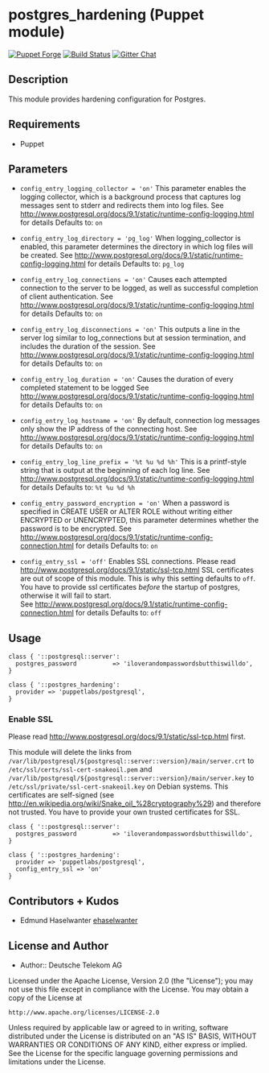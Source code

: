 # postgres_hardening (Puppet module)

[![Puppet Forge](https://img.shields.io/puppetforge/dt/hardening/postgres_hardening.svg)][1]
[![Build Status](http://img.shields.io/travis/hardening-io/puppet-postgres-hardening.svg)][2]
[![Gitter Chat](https://badges.gitter.im/Join%20Chat.svg)][3]

## Description

This module provides hardening configuration for Postgres.

## Requirements

* Puppet

## Parameters

* `config_entry_logging_collector = 'on'`
   This parameter enables the logging collector, which is a background process 
   that captures log messages sent to stderr and redirects them into log files. 
   See http://www.postgresql.org/docs/9.1/static/runtime-config-logging.html for details
   Defaults to: `on`

* `config_entry_log_directory = 'pg_log'`
   When logging_collector is enabled, this parameter determines the 
   directory in which log files will be created. 
   See http://www.postgresql.org/docs/9.1/static/runtime-config-logging.html for details
   Defaults to: `pg_log`

* `config_entry_log_connections = 'on'`
   Causes each attempted connection to the server to be logged, as well as successful 
   completion of client authentication. 
   See http://www.postgresql.org/docs/9.1/static/runtime-config-logging.html for details
   Defaults to: `on`

* `config_entry_log_disconnections = 'on'`
   This outputs a line in the server log similar to log_connections but at session 
   termination, and includes the duration of the session. 
   See http://www.postgresql.org/docs/9.1/static/runtime-config-logging.html for details
   Defaults to: `on`

* `config_entry_log_duration = 'on'`
   Causes the duration of every completed statement to be logged 
   See http://www.postgresql.org/docs/9.1/static/runtime-config-logging.html for details
   Defaults to: `on`

* `config_entry_log_hostname = 'on'`
   By default, connection log messages only show the IP address of the connecting host. 
   See http://www.postgresql.org/docs/9.1/static/runtime-config-logging.html for details
   Defaults to: `on`

* `config_entry_log_line_prefix = '%t %u %d %h'`
   This is a printf-style string that is output at the beginning of each log line. 
   See http://www.postgresql.org/docs/9.1/static/runtime-config-logging.html for details
   Defaults to: `%t %u %d %h`

* `config_entry_password_encryption = 'on'`
   When a password is specified in CREATE USER or ALTER ROLE without writing either 
   ENCRYPTED or UNENCRYPTED, this parameter determines whether the password is to be encrypted. 
   See http://www.postgresql.org/docs/9.1/static/runtime-config-connection.html for details
   Defaults to: `on`

* `config_entry_ssl = 'off'`
   Enables SSL connections. Please read http://www.postgresql.org/docs/9.1/static/ssl-tcp.html 
   SSL certificates are out of scope of this module. This is why this setting defaults to `off`.
   You have to provide ssl certificates *before* the startup of postgres, otherwise it will fail to start.  
   See http://www.postgresql.org/docs/9.1/static/runtime-config-connection.html for details
   Defaults to: `off`

## Usage

```
class { '::postgresql::server':
  postgres_password          => 'iloverandompasswordsbutthiswilldo',
}

class { '::postgres_hardening':
  provider => 'puppetlabs/postgresql',
}
```

### Enable SSL

Please read http://www.postgresql.org/docs/9.1/static/ssl-tcp.html first. 

This module will delete the links from `/var/lib/postgresql/${postgresql::server::version}/main/server.crt` to `/etc/ssl/certs/ssl-cert-snakeoil.pem` and `/var/lib/postgresql/${postgresql::server::version}/main/server.key` to `/etc/ssl/private/ssl-cert-snakeoil.key` on Debian systems. This certificates are self-signed (see http://en.wikipedia.org/wiki/Snake_oil_%28cryptography%29) and therefore not trusted. You have to provide your own trusted certificates for SSL.

```
class { '::postgresql::server':
  postgres_password          => 'iloverandompasswordsbutthiswilldo',
}

class { '::postgres_hardening':
  provider => 'puppetlabs/postgresql',
  config_entry_ssl => 'on'
}
```

## Contributors + Kudos

* Edmund Haselwanter [ehaselwanter](https://github.com/ehaselwanter)

## License and Author

* Author:: Deutsche Telekom AG

Licensed under the Apache License, Version 2.0 (the "License");
you may not use this file except in compliance with the License.
You may obtain a copy of the License at

    http://www.apache.org/licenses/LICENSE-2.0

Unless required by applicable law or agreed to in writing, software
distributed under the License is distributed on an "AS IS" BASIS,
WITHOUT WARRANTIES OR CONDITIONS OF ANY KIND, either express or implied.
See the License for the specific language governing permissions and
limitations under the License.

[1]: https://forge.puppetlabs.com/hardening/postgres_hardening
[2]: http://travis-ci.org/hardening-io/puppet-postgres-hardening
[3]: https://gitter.im/hardening-io/general
